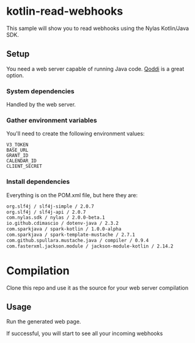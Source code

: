 # kotlin-read-webhooks

This sample will show you to read webhooks using the Nylas Kotlin/Java SDK.

## Setup

You need a web server capable of running Java code. [Qoddi](https://app.qoddi.com/login.php) is a great option.

### System dependencies

Handled by the web server.

### Gather environment variables

You'll need to create the following environment values:

```text
V3_TOKEN
BASE_URL
GRANT_ID
CALENDAR_ID
CLIENT_SECRET
```

### Install dependencies

Everything is on the POM.xml file, but here they are:

```bash
org.slf4j / slf4j-simple / 2.0.7
org.slf4j / slf4j-api / 2.0.7
com.nylas.sdk / nylas / 2.0.0-beta.1
io.github.cdimascio / dotenv-java / 2.3.2
com.sparkjava / spark-kotlin / 1.0.0-alpha
com.sparkjava / spark-template-mustache / 2.7.1
com.github.spullara.mustache.java / compiler / 0.9.4
com.fasterxml.jackson.module / jackson-module-kotlin / 2.14.2
```

# Compilation

Clone this repo and use it as the source for your web server compilation

## Usage

Run the generated web page.

If successful, you will start to see all your incoming webhooks

